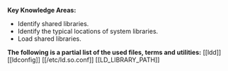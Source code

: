 **Key Knowledge Areas:**

- Identify shared libraries.
- Identify the typical locations of system libraries.
- Load shared libraries.

**The following is a partial list of the used files, terms and utilities:**
[[ldd]]
[[ldconfig]]
[[/etc/ld.so.conf]]
[[LD_LIBRARY_PATH]]